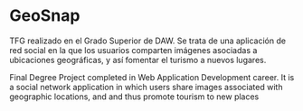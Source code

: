 # GeoSnap
TFG realizado en el Grado Superior de DAW.
Se trata de una aplicación de red social en la que los usuarios comparten imágenes asociadas a ubicaciones geográficas, y así fomentar el turismo a nuevos lugares.

Final Degree Project completed in Web Application Development career.
It is a social network application in which users share images associated with geographic locations, and and thus promote tourism to new places
